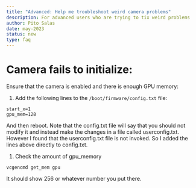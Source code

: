 ```yaml
---
title: "Advanced: Help me troubleshoot weird camera problems"
description: For advanced users who are trying to tix weird problems
author: Pito Salas
date: may-2023
status: new
type: faq
---
```

# Camera fails to initialize:

Ensure that the camera is enabled and there is enough GPU memory: 

1. Add the following lines to the `/boot/firmware/config.txt` file:

```
start_x=1
gpu_mem=128

```

And then reboot. Note that the config.txt file will say that you should not modify it and instead make the changes in a file called userconfig.txt. However I found that the userconfig.txt file is not invoked. So I added the lines above directly to config.txt.

1. Check the amount of gpu_memory

```
vcgencmd get_mem gpu
```
It should show 256 or whatever number you put there.

